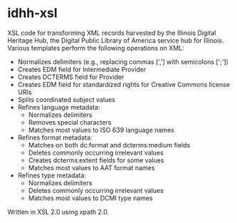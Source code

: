 # idhh-xsl
XSL code for transforming XML records harvested by the Illinois Digital Heritage Hub, the Digital Public Library of America service hub for Illinois. Various templates perform the following operations on XML:

- Normalizes delimiters (e.g., replacing commas [','] with semicolons [';'])
- Creates EDM field for Intermediate Provider
- Creates DCTERMS field for Provider
- Creates EDM field for standardized rights for Creative Commons license URIs
- Splits coordinated subject values
- Refines language metadata:
  - Normalizes delimiters
  - Removes special characters
  - Matches most values to ISO 639 language names
- Refines format metadata:
  - Matches on both dc:format and dcterms:medium fields
  - Deletes commonly occurring irrelevant values
  - Creates dcterms:extent fields for some values
  - Matches most values to AAT format names
- Refines type metadata:
  - Normalizes delimiters
  - Deletes commonly occurring irrelevant values
  - Matches most values to DCMI type names

Written in XSL 2.0 using xpath 2.0.
